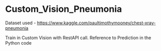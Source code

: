 # Custom_Vision_Pneumonia

Dataset used - https://www.kaggle.com/paultimothymooney/chest-xray-pneumonia

Train in Custom Vision with RestAPI call. Reference to Prediction in the Python code
